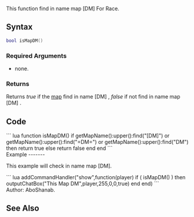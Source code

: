 <lowercasetitle></lowercasetitle>

This function find in name map \[DM\] For Race.

Syntax
------

``` lua
bool isMapDM()
```

### Required Arguments

-   none.

### Returns

Returns *true* if the [map](/docs/map.md "wikilink") find in name \[DM\] , *false* if not find in name map \[DM\] .

Code
----

<section name="Server" class="server" show="true">
``` lua
function isMapDM()
   if getMapName():upper():find("[DM]") or getMapName():upper():find("=DM=") or getMapName():upper():find("DM") then
        return true
    else
        return false
    end
end
```

</section>
Example
-------

This example will check in name map \[DM\].

<section name="Server" class="server" show="true">
``` lua
addCommandHandler("show",function(player)
if ( isMapDM() ) then
outputChatBox("This Map DM",player,255,0,0,true)
end
end)
```

</section>
Author: AboShanab.

See Also
--------
